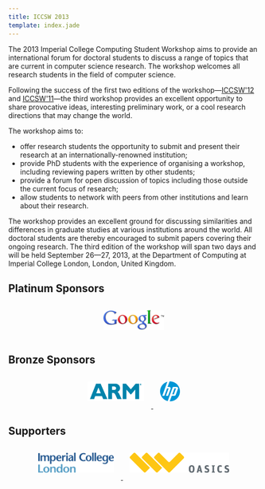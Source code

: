 ```yaml
---
title: ICCSW 2013
template: index.jade
---
```


The 2013 Imperial College Computing Student Workshop aims to provide an
international forum for doctoral students to discuss a range of topics
that are current in computer science research. The workshop welcomes all
research students in the field of computer science. 

Following the success of the first two editions of the
workshop&mdash;[ICCSW'12](http://iccsw.doc.ic.ac.uk/2012) and
[ICCSW'11](http://iccsw.doc.ic.ac.uk/2011)&mdash;the third workshop provides
an excellent opportunity to share provocative ideas, interesting
preliminary work, or a cool research directions that may change the
world. 

The workshop aims to: 

* offer research students the opportunity to submit and present their
  research at an internationally-renowned institution; 
* provide PhD students with the experience of organising a workshop,
  including reviewing papers written by other students; 
* provide a forum for open discussion of topics including those outside
  the current focus of research; 
* allow students to network with peers from other institutions and learn
  about their research. 

The workshop provides an excellent ground for discussing similarities
and differences in graduate studies at various institutions around the
world. All doctoral students are thereby encouraged to submit papers
covering their ongoing research. The third edition of the workshop will
span two days and will be held September 26—27, 2013, at the Department
of Computing at Imperial College London, London, United Kingdom.

## Platinum Sponsors
<div class="row" style="text-align: center;">
<a href="http://www.google.com/about/corporate/company/">
  <img src="img/google.png" style="height: 40px;
margin: 1em;" alt="Google">
</a>
</div>

## Bronze Sponsors
<div class="row" style="text-align: center;">
<a href="http://www.arm.com/">
  <img src="img/arm.png" style="height: 40px; margin: 1em;" alt="ARM"/>
</a>
<a href="http://www.hp.com/careers">
  <img src="img/hp.png" style="height: 40px; margin: 1em;" alt="HP"/>
</a>
</div>

## Supporters
<div class="row" style="text-align: center;">
<a href="http://www.imperial.ac.uk/">
  <img src="img/icl.png" style="height: 40px; margin:
1em;" alt="Imperial College London"/>
</a>
<a href="http://www.dagstuhl.de/en/publications/oasics">
  <img src="img/oasics.png"  style="height: 40px;
margin: 1em;" alt="OASIcs"/>
</a>
</div>
